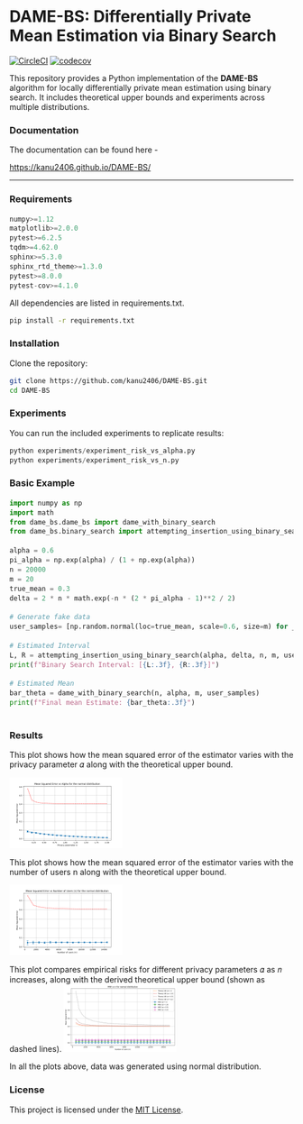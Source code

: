 # DAME-BS: Differentially Private Mean Estimation via Binary Search

[![CircleCI](https://dl.circleci.com/status-badge/img/gh/kanu2406/DAME-BS/tree/main.svg?style=svg&circle-token=CCIPRJ_HwgZxRmn4FC9KWA4t8tmKG_42331c11496c635f99cf9fdd0514727175f5446a)](https://dl.circleci.com/status-badge/redirect/gh/kanu2406/DAME-BS/tree/main) [![codecov](https://codecov.io/gh/kanu2406/DAME-BS/graph/badge.svg?token=LBKGKXDCGV)](https://codecov.io/gh/kanu2406/DAME-BS)

This repository provides a Python implementation of the **DAME-BS** algorithm for locally differentially private mean estimation using binary search. It includes theoretical upper bounds and experiments across multiple distributions.

### Documentation

The documentation can be found here -

https://kanu2406.github.io/DAME-BS/


---

### Requirements

```python
numpy>=1.12
matplotlib>=2.0.0
pytest>=6.2.5
tqdm>=4.62.0
sphinx>=5.3.0
sphinx_rtd_theme>=1.3.0
pytest>=8.0.0
pytest-cov>=4.1.0
```

All dependencies are listed in requirements.txt.


```bash
pip install -r requirements.txt
```

### Installation
Clone the repository:

```bash
git clone https://github.com/kanu2406/DAME-BS.git
cd DAME-BS
```

### Experiments
You can run the included experiments to replicate results:

```python
python experiments/experiment_risk_vs_alpha.py
python experiments/experiment_risk_vs_n.py
```

### Basic Example

```python
import numpy as np
import math
from dame_bs.dame_bs import dame_with_binary_search
from dame_bs.binary_search import attempting_insertion_using_binary_search
 
alpha = 0.6
pi_alpha = np.exp(alpha) / (1 + np.exp(alpha))
n = 20000
m = 20
true_mean = 0.3
delta = 2 * n * math.exp(-n * (2 * pi_alpha - 1)**2 / 2)

# Generate fake data
user_samples= [np.random.normal(loc=true_mean, scale=0.6, size=m) for _ in range(n)]

# Estimated Interval
L, R = attempting_insertion_using_binary_search(alpha, delta, n, m, user_samples)
print(f"Binary Search Interval: [{L:.3f}, {R:.3f}]")

# Estimated Mean
bar_theta = dame_with_binary_search(n, alpha, m, user_samples)
print(f"Final mean Estimate: {bar_theta:.3f}")



```

### Results

This plot shows how the mean squared error of the estimator varies with the privacy parameter 𝛼 along with the theoretical upper bound. 

<img src="docs/figures/risk_vs_alpha/normal_alpha.png" alt="risk_vs_alpha" style="width:200px;"/>

This plot shows how the mean squared error of the estimator varies with the number of users n along with the theoretical upper bound. 

<img src="docs/figures/risk_vs_n/normal_n.png" alt="risk_vs_n" style="width:200px;"/>

This plot compares empirical risks for different privacy parameters 𝛼 as 𝑛 increases, along with the derived theoretical upper bound (shown as dashed lines).
<img src="docs/figures/risk_vs_n_diff_alpha/risk_vs_n_normal_diff_alpha.png" alt="risk_vs_n_diff_alpha" style="width:200px;"/>

In all the plots above, data was generated using normal distribution.

### License

This project is licensed under the [MIT License](LICENSE).



